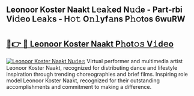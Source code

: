## Leonoor Koster Naakt L𝚎a𝚔ed N𝚞𝚍e - Part-rbi Vi𝚍𝚎o L𝚎a𝚔s - H𝚘𝚝 O𝚗𝚕yf𝚊ns P𝚑𝚘tos 6wuRW

# <h2><a href="http://kf5xhci.oniu.top/?m=Leonoor+Koster+Naakt">🔗👉 🔴 Leonoor Koster Naakt P𝚑ot𝚘𝚜 V𝚒d𝚎o</a></h2>

[![Leonoor Koster Naakt Nu𝚍e𝚜](https://i.imgur.com/0qMVB7G.gif)](http://kf5xhci.oniu.top/?m=Leonoor+Koster+Naakt)
Virtual performer and multimedia artist Leonoor Koster Naakt, recognized for distributing dance and lifestyle inspiration through trending choreographies and brief films. Inspiring role model Leonoor Koster Naakt, recognized for their outstanding accomplishments and commitment to making a difference.  
